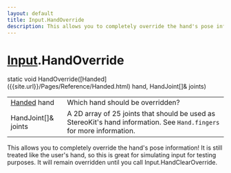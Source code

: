 ```yaml
---
layout: default
title: Input.HandOverride
description: This allows you to completely override the hand's pose information! It is still treated like the user's hand, so this is great for simulating input for testing purposes. It will remain overridden until you call Input.HandClearOverride.
---
```

# [Input]({{site.url}}/Pages/Reference/Input.html).HandOverride

<div class='signature' markdown='1'>
static void HandOverride([Handed]({{site.url}}/Pages/Reference/Handed.html) hand, HandJoint[]& joints)
</div>

|  |  |
|--|--|
|[Handed]({{site.url}}/Pages/Reference/Handed.html) hand|Which hand should be overridden?|
|HandJoint[]& joints|A 2D array of 25 joints that should be used             as StereoKit's hand information. See `Hand.fingers` for more              information.|

This allows you to completely override the hand's pose
information! It is still treated like the user's hand, so this is
great for simulating input for testing purposes. It will remain
overridden until you call Input.HandClearOverride.



